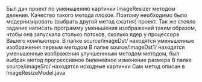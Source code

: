Был дан проект по уменьшению картинки ImageResizer методом деления. Качество такого метода плохое.
Поэтому необходимо было модернизировать (выбрать другой метод сжатия) проект.
Так же стояло задание написать программу уменьшения изображений таким образом, чтобы она запускала столько потоков, 
сколько ядер у процессора Вашего компьютера.
В папке source/imageDst/ находятся уменьшенные изображения первым методом 
В папке source/imageDst1/ находятся уменьшенные изображения улучшеннным методом методом, был выбран метод прогрессивное биленейное изменение размера
В папке source/imageSrc/ находятся исходные картинки
Сам метод описан в ImageResizeModel.java
